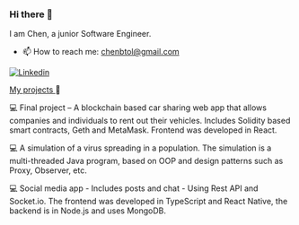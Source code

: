 ### Hi there 👋
I am Chen, a junior Software Engineer.
- 📫 How to reach me: chenbtol@gmail.com

[![Linkedin](https://img.shields.io/badge/Linkedin-0e76a8?style=for-the-badge&logo=Linkedin&logoColor=white)](https://www.linkedin.com/in/chen-ben-tolila-393172232/)

<ins> My projects </ins> 🧠
 
💻 Final project – A blockchain based car sharing web app that allows companies and individuals to
rent out their vehicles. Includes Solidity based smart contracts, Geth and MetaMask.
Frontend was developed in React.

💻 A simulation of a virus spreading in a population. The simulation is a
multi-threaded Java program, based on OOP and design patterns such as Proxy,
Observer, etc.

💻 Social media app - Includes posts and chat - Using Rest API and Socket.io. The frontend was
developed in TypeScript and React Native, the backend is in Node.js and uses MongoDB.



<!--
**chenBenTolila/chenBenTolila** is a ✨ _special_ ✨ repository because its `README.md` (this file) appears on your GitHub profile.

Here are some ideas to get you started:

- 🔭 I’m currently working on ...
- 🌱 I’m currently learning ...
- 👯 I’m looking to collaborate on ...
- 🤔 I’m looking for help with ...
- 💬 Ask me about ...
- 📫 How to reach me: ...
- 😄 Pronouns: ...
- ⚡ Fun fact: ...
-->



